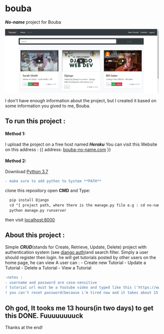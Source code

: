 # bouba
***No-name*** project for Bouba

![ScreenShot](https://github.com/A-Arari/bouba/blob/master/preview.PNG)

I don't have enough information about the project, but I created it based on some information you gived to me, Bouba.

## To run this project :
  #### Method 1:
  
  I upload the project on a free host named ***Heroku***
  You can visit this Website on this address : {{ address: [bouba-no-name.com](https://bouba-no-name.herokuapp.com/) }}
  
  #### Method 2:
  
  Download [Python 3.7](https://www.python.org/downloads/)
  ```diff
  - make sure to add python to System **PATH** 
  ```
  clone this repository
  open **CMD** and Type:
  
  ```diff
    pip install Django
    cd "{ project path, where there is the manage.py file e.g : cd no-name}"
    python manage.py runserver
  ```
then visit [localhost:8000](https://127.0.0.1:8000)

## About this project :
  Simple ***CRUD***(stands for Create, Retrieve, Update, Delete) project with authentication system (see [django auth](https://docs.djangoproject.com/en/3.0/topics/auth/default/))and search filter.
  Simply a user should register then login. he will get tutorials posted by other users on the home page, he can view
  A user can :
    - Create new Tutorial
    - Update a Tutorial
    - Delete a Tutorial
    - View a Tutorial
    
```diff    
-notes :
- username and password are case-sensitive
! tutorial url must be a Youtube video and typed like this ('https://www.youtube.com/watch?v=5xInN-fZNnE' OR only the ID 'v=5xInN-fZNnE)
! you can't reset password(because i'm tired now and it takes about 15 minutes with django to get is done)
```

## Oh god, It tooks me 13 hours(in two days) to get this DONE. Fuuuuuuuuck

Thanks at the end!
